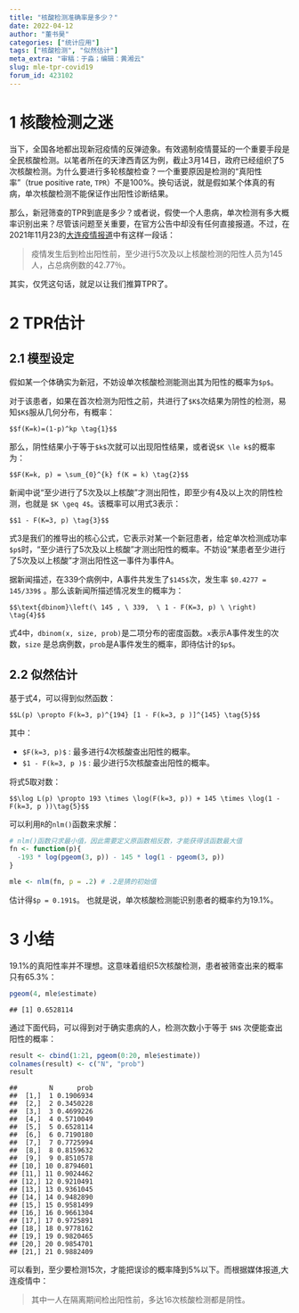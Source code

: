 ```yaml
---
title: "核酸检测准确率是多少？"
date: 2022-04-12
author: "董书昊"
categories: ["统计应用"]
tags: ["核酸检测", "似然估计"]
meta_extra: "审稿：于淼；编辑：黄湘云"
slug: mle-tpr-covid19
forum_id: 423102
---
```




# 1 核酸检测之迷

当下，全国各地都出现新冠疫情的反弹迹象。有效遏制疫情蔓延的一个重要手段是全民核酸检测。以笔者所在的天津西青区为例，截止3月14日，政府已经组织了5次核酸检测。为什么要进行多轮核酸检查？一个重要原因是检测的“真阳性率”（true positive rate, `TPR`）不是100%。换句话说，就是假如某个体真的有病，单次核酸检测不能保证作出阳性诊断结果。

那么，新冠筛查的TPR到底是多少？或者说，假使一个人患病，单次检测有多大概率识别出来？尽管该问题至关重要，在官方公告中却没有任何直接报道。不过，在2021年11月23的[大连疫情报道](https://news.mydrivers.com/1/798/798127.htm)中有这样一段话：

> 疫情发生后到检出阳性前，至少进行5次及以上核酸检测的阳性人员为145人，占总病例数的42.77％。

其实，仅凭这句话，就足以让我们推算TPR了。

# 2 TPR估计

## 2.1 模型设定

假如某一个体确实为新冠，不妨设单次核酸检测能测出其为阳性的概率为`$p$`。

对于该患者，如果在首次检测为阳性之前，共进行了`$K$`次结果为阴性的检测，易知`$K$`服从几何分布，有概率：

`$$f(K=k)=(1-p)^kp \tag{1}$$`

那么，阴性结果小于等于`$k$`次就可以出现阳性结果，或者说`$K \le k$`的概率为：

`$$F(K=k, p) = \sum_{0}^{k} f(K = k) \tag{2}$$`

新闻中说“至少进行了5次及以上核酸”才测出阳性，即至少有4及以上次的阴性检测，也就是 `$K \geq 4$`。该概率可以用式3表示：

`$$1 - F(K=3, p) \tag{3}$$`

式3是我们的推导出的核心公式，它表示对某一个新冠患者，给定单次检测成功率`$p$`时，“至少进行了5次及以上核酸”才测出阳性的概率。不妨设“某患者至少进行了5次及以上核酸”才测出阳性这一事件为事件A。

据新闻描述，在339个病例中，A事件共发生了`$145$`次，发生率 `$0.4277 = 145/339$` 。那么该新闻所描述情况发生的概率为：

`$$\text{dbinom}\left(\ 145 , \ 339,  \ 1 - F(K=3, p) \ \right) \tag{4}$$`

式4中，`dbinom(x, size, prob)`是二项分布的密度函数。`x`表示A事件发生的次数，`size` 是总病例数，`prob`是A事件发生的概率，即待估计的`$p$`。

## 2.2 似然估计

基于式4，可以得到似然函数：

`$$L(p) \propto F(k=3, p)^{194} [1 - F(k=3, p )]^{145} \tag{5}$$`

其中：

- `$F(k=3, p)$` : 最多进行4次核酸查出阳性的概率。
- `$1 - F(k=3, p )$` : 最少进行5次核酸查出阳性的概率。

将式5取对数：

`$$\log L(p) \propto 193 \times \log(F(k=3, p)) + 145 \times \log(1 - F(k=3, p ))\tag{5}$$`

可以利用`R`的`nlm()`函数来求解：


```r
# nlm()函数只求最小值，因此需要定义原函数相反数，才能获得该函数最大值
fn <- function(p){
  -193 * log(pgeom(3, p)) - 145 * log(1 - pgeom(3, p))
}

mle <- nlm(fn, p = .2) # .2是猜的初始值
```

估计得`$p = 0.191$`。 也就是说，单次核酸检测能识别患者的概率约为19.1%。

# 3 小结

19.1%的真阳性率并不理想。这意味着组织5次核酸检测，患者被筛查出来的概率只有65.3%：


```r
pgeom(4, mle$estimate)
```

```
## [1] 0.6528114
```

通过下面代码，可以得到对于确实患病的人，检测次数小于等于 `$N$` 次便能查出阳性的概率：


```r
result <- cbind(1:21, pgeom(0:20, mle$estimate)) 
colnames(result) <- c("N", "prob")
result
```

```
##        N      prob
##  [1,]  1 0.1906934
##  [2,]  2 0.3450228
##  [3,]  3 0.4699226
##  [4,]  4 0.5710049
##  [5,]  5 0.6528114
##  [6,]  6 0.7190180
##  [7,]  7 0.7725994
##  [8,]  8 0.8159632
##  [9,]  9 0.8510578
## [10,] 10 0.8794601
## [11,] 11 0.9024462
## [12,] 12 0.9210491
## [13,] 13 0.9361045
## [14,] 14 0.9482890
## [15,] 15 0.9581499
## [16,] 16 0.9661304
## [17,] 17 0.9725891
## [18,] 18 0.9778162
## [19,] 19 0.9820465
## [20,] 20 0.9854701
## [21,] 21 0.9882409
```

可以看到，至少要检测15次，才能把误诊的概率降到5%以下。而根据媒体报道,大连疫情中：

> 其中一人在隔离期间检出阳性前，多达16次核酸检测都是阴性。
